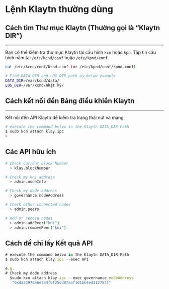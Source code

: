 # Lệnh Klaytn thường dùng <a id="klaytn-command"></a>



## Cách tìm Thư mục Klaytn (Thường gọi là “Klaytn DIR”)

---
Bạn có thể kiểm tra thư mục Klaytn tại cấu hình `kcn` hoặc `kpn`. Tập tin cấu hình nằm tại `/etc/kcnd/conf` hoặc `/etc/kpnd/conf`.

```bash
cat /etc/kcnd/conf/kcnd.conf (or /etc/kpnd/conf/kpnd.conf)

# Find DATA_DIR and LOG_DIR path as below example
DATA_DIR=/var/kcnd/data/
LOG_DIR=/var/kcnd/nhật ký/
```

## Cách kết nối đến Bảng điều khiển Klaytn

---
Kết nối đến API Klaytn để kiểm tra trạng thái nút và mạng.

```bash
# execute the command below in the Klaytn DATA_DIR Path
$ sudo kcn attach klay.ipc
> 
```

## Các API hữu ích

```bash
# Check current block Number
  > klay.blockNumber

# Check my kni address
  > admin.nodeInfo

# Check my dode address
  > governance.nodeAddress

# Check other connected nodes
  > admin.peers

# Add or remove nodes
  > admin.addPeer("kni")
  > admin.removePeer("kni")
```

## Cách để chỉ lấy Kết quả API

```jsx
# execute the command below in the Klaytn DATA_DIR Path
$ sudo kcn attach klay.ipc --exec API

e.g.
# Check my dode address
  $sudo kcn attach klay.ipc --exec governance.nodeAddress
   "0xda23978e6e354fbf25dd87aaf1d1bb4ed112753f"
```
